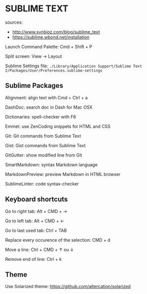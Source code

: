 SUBLIME TEXT
============

sources:

 - http://www.synbioz.com/blog/sublime_text
 - https://sublime.wbond.net/installation

Launch Command Palette: Cmd + Shift + P

Split screen: View -> Layout

Sublime Settings file: `./Library/Application Support/Sublime Text 2/Packages/User/Preferences.sublime-settings`

Sublime Packages
----------------

Alignment: align text with Cmd + Ctrl + a

DashDoc: search doc in Dash for Mac OSX

Dictionaries: spell-checker with F6

Emmet: use ZenCoding snippets for HTML and CSS

Git: Git commands from Sublime Text

Gist: Gist commands from Sublime Text

GitGutter: show modified line from Git

SmartMarkdown: syntax Markdown language

MarkdownPreview: preview Markdown in HTML browser

SublimeLinter: code syntax-checker

Keyboard shortcuts
------------------

Go to right tab: Alt + CMD + →

Go to left tab: Alt + CMD + ←

Go to last used tab: Ctrl + TAB

Replace every occurence of the selection: CMD + d

Move a line: Ctrl + CMD + ↑ ou ↓

Remove end of line: Ctrl + k

Theme
-----

Use Solarized theme: https://github.com/altercation/solarized
